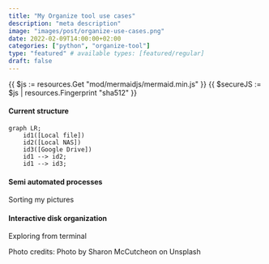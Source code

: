 ```yaml
---
title: "My Organize tool use cases"
description: "meta description"
image: "images/post/organize-use-cases.png"
date: 2022-02-09T14:00:00+02:00
categories: ["python", "organize-tool"]
type: "featured" # available types: [featured/regular]
draft: false
---
```


{{ $js := resources.Get "mod/mermaidjs/mermaid.min.js" }}
{{ $secureJS := $js | resources.Fingerprint "sha512" }}
<script src="{{ $secureJS.Permalink }}" integrity="{{ $secureJS.Data.Integrity }}"></script>
<script>
  var config = {
    startOnLoad: true,
    flowchart: {
      useMaxWidth: true,
      htmlLabels: true,
      curve: "cardinal",
    },
    theme: "neutral",
    securityLevel: "strict",
  };

  mermaid.initialize(config);
</script>

#### Current structure

```mermaid
graph LR;
    id1([Local file])
    id2([Local NAS])
    id3([Google Drive])
    id1 --> id2;
    id1 --> id3;
```

#### Semi automated processes

Sorting my pictures

#### Interactive disk organization

Exploring from terminal

Photo credits: Photo by Sharon McCutcheon on Unsplash
  